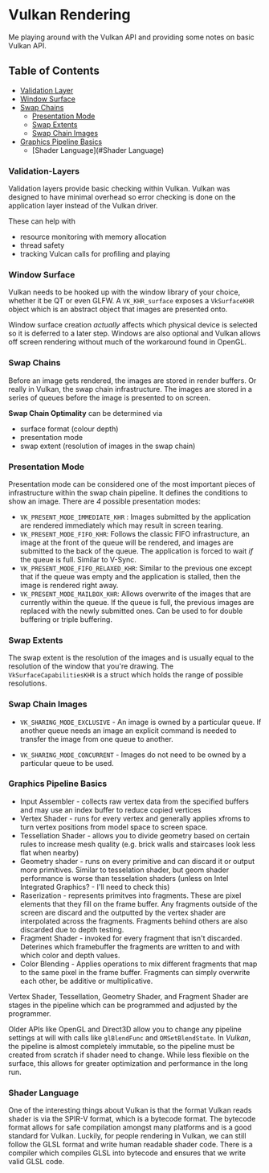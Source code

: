 # Vulkan Rendering #

Me playing around with the Vulkan API and providing some notes on basic Vulkan API.

## Table of Contents ##
* [Validation Layer](#Validation-Layers)
* [Window Surface](#Window-Surface)
* [Swap Chains](#Swap-Chains)
  * [Presentation Mode](#Presentation-Mode)
  * [Swap Extents](#Swap-Extents)
  * [Swap Chain Images](#Swap-Chain-Images)
* [Graphics Pipeline Basics](#Graphics-Pipeline-Basics)
  * [Shader Language](#Shader Language)

### Validation-Layers ###
Validation layers provide basic checking within Vulkan. Vulkan was designed to have minimal overhead so error checking is
done on the application layer instead of the Vulkan driver.

These can help with
* resource monitoring with memory allocation
* thread safety
* tracking Vulcan calls for profiling and playing

### Window Surface ###
Vulkan needs to be hooked up with the window library of your choice, whether it be QT or even GLFW. A `VK_KHR_surface`
exposes a `VkSurfaceKHR` object which is an abstract object that images are presented onto.

Window surface creation _actually_ affects which physical device is selected so it is deferred to a later step. Windows
are also optional and Vulkan allows off screen rendering without much of the workaround found in OpenGL.

### Swap Chains ###
Before an image gets rendered, the images are stored in render buffers. Or really in Vulkan, the swap chain infrastructure.
The images are stored in a series of queues before the image is presented to on screen.

**Swap Chain Optimality** can be determined via
* surface format (colour depth)
* presentation mode
* swap extent (resolution of images in the swap chain)

### Presentation Mode ###
Presentation mode can be considered one of the most important pieces of infrastructure within the swap chain pipeline. It
defines the conditions to show an image. There are _4_ possible presentation modes:

* `VK_PRESENT_MODE_IMMEDIATE_KHR` : Images submitted by the application are rendered immediately which may result in screen
tearing.
* `VK_PRESENT_MODE_FIFO_KHR`: Follows the classic FIFO infrastructure, an image at the front of the queue will be rendered,
and images are submitted to the back of the queue. The application is forced to wait _if_ the queue is full. Similar to V-Sync.
* `VK_PRESENT_MODE_FIFO_RELAXED_KHR`: Similar to the previous one except that if the queue was empty and the application
is stalled, then the image is rendered right away.
* `VK_PRESENT_MODE_MAILBOX_KHR`: Allows overwrite of the images that are currently within the queue. If the queue is full,
the previous images are replaced with the newly submitted ones. Can be used to for double buffering or triple buffering.

### Swap Extents ###
The swap extent is the resolution of the images and is usually equal to the resolution of the window that you're drawing. The
`VkSurfaceCapabilitiesKHR` is a struct which holds the range of possible resolutions.

### Swap Chain Images ##
* `VK_SHARING_MODE_EXCLUSIVE` - An image is owned by a particular queue. If another queue needs an image an explicit command
is needed to transfer the image from one queue to another.

* `VK_SHARING_MODE_CONCURRENT` - Images do not need to be owned by a particular queue to be used.

### Graphics Pipeline Basics ###
* Input Assembler - collects raw vertex data from the specified buffers and may use an index buffer to reduce copied vertices
* Vertex Shader - runs for every vertex and generally applies xfroms to turn vertex positions from model space to screen space.
* Tessellation Shader - allows you to divide geometry based on certain rules to increase mesh quality (e.g. brick walls
and staircases look less flat when nearby)
* Geometry shader - runs on every primitive and can discard it or output more primitives. Similar to tesselation shader,
 but geom shader performance is worse than tesselation shaders (unless on Intel Integrated Graphics? - I'll need to check this)
* Raserization - represents primitves into fragments. These are pixel elements that they fill on the frame buffer. Any
fragments outside of the screen are discard and the outputted by the vertex shader are interpolated across the fragments.
Fragments behind others are also discarded due to depth testing.
* Fragment Shader - invoked for every fragment that isn't discarded. Deterines which framebuffer the fragments are written
to and with which color and depth values.
* Color Blending - Applies operations to mix different fragments that map to the same pixel in the frame buffer.
 Fragments can simply overwrite each other, be additive or multiplicative.

Vertex Shader, Tessellation, Geometry Shader, and Fragment Shader are stages in the pipeline which can be programmed
and adjusted by the programmer.

Older APIs like OpenGL and Direct3D allow you to change any pipeline settings at will with calls like `glBlendFunc` and
`OMSetBlendState`. In *Vulkan*, the pipeline is almost completely immutable, so the pipeline must be created from scratch
if shader need to change. While less flexible on the surface, this allows for greater optimization and performance in the
long run.

### Shader Language ###
One of the interesting things about Vulkan is that the format Vulkan reads shader is via the SPIR-V format, which is a
bytecode format. The bytecode format allows for safe compilation amongst many platforms and is a good standard for Vulkan.
Luckily, for people rendering in Vulkan, we can still follow the GLSL format and write human readable shader code. There
is a compiler which compiles GLSL into bytecode and ensures that we write valid GLSL code.
